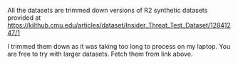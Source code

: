 All the datasets are trimmed down versions of R2 synthetic datasets provided at https://kilthub.cmu.edu/articles/dataset/Insider_Threat_Test_Dataset/12841247/1

I trimmed them down as it was taking too long to process on my laptop. You are free to try with larger datasets. Fetch them from link above.
